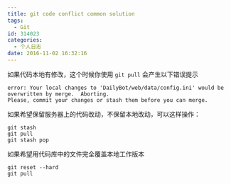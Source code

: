 ```yaml
---
title: git code conflict common solution
tags:
  - Git
id: 314023
categories:
  - 个人日志
date: 2016-11-02 16:32:16
---
```


如果代码本地有修改，这个时候你使用 `git pull` 会产生以下错误提示

```
error: Your local changes to 'DailyBot/web/data/config.ini' would be overwritten by merge.  Aborting.
Please, commit your changes or stash them before you can merge.
```

如果希望保留服务器上的代码改动，不保留本地改动，可以这样操作：

```
git stash
git pull
git stash pop
```

如果希望用代码库中的文件完全覆盖本地工作版本

```
git reset --hard
git pull
```
